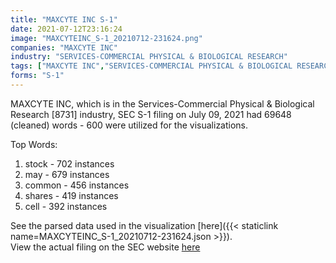 ```yaml
---
title: "MAXCYTE INC S-1"
date: 2021-07-12T23:16:24
image: "MAXCYTEINC_S-1_20210712-231624.png"
companies: "MAXCYTE INC"
industry: "SERVICES-COMMERCIAL PHYSICAL & BIOLOGICAL RESEARCH"
tags: ["MAXCYTE INC","SERVICES-COMMERCIAL PHYSICAL & BIOLOGICAL RESEARCH","07-09-2021","S-1"]
forms: "S-1"
---
```

MAXCYTE INC, which is in the Services-Commercial Physical & Biological Research [8731] industry, SEC S-1 filing on July 09, 2021 had 69648 (cleaned) words - 600 were utilized for the visualizations.

Top Words:
1. stock - 702 instances
2. may - 679 instances
3. common - 456 instances
4. shares - 419 instances
5. cell - 392 instances


See the parsed data used in the visualization [here]({{< staticlink name=MAXCYTEINC_S-1_20210712-231624.json >}}).  
View the actual filing on the SEC website [here](https://www.sec.gov/Archives/edgar/data/1287098/0001104659-21-090682.txt)